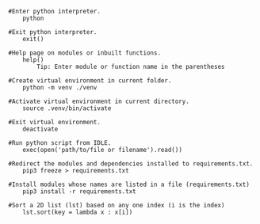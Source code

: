 
	
	#Enter python interpreter.
		python

	#Exit python interpreter.
		exit()

	#Help page on modules or inbuilt functions.
		help()
			Tip: Enter module or function name in the parentheses

	#Create virtual environment in current folder.
		python -m venv ./venv

	#Activate virtual environment in current directory.
		source .venv/bin/activate

	#Exit virtual environment.
		deactivate
	
	#Run python script from IDLE.
		exec(open('path/to/file or filename').read())
	
	#Redirect the modules and dependencies installed to requirements.txt.
		pip3 freeze > requirements.txt
    
  	#Install modules whose names are listed in a file (requirements.txt)
		pip3 install -r requirements.txt
        
  	#Sort a 2D list (lst) based on any one index (i is the index)
		lst.sort(key = lambda x : x[i])

